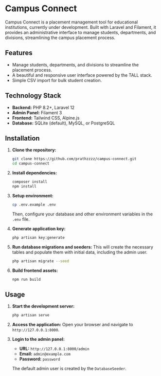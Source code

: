 # Campus Connect

Campus Connect is a placement management tool for educational institutions, currently under development. Built with Laravel and Filament, it provides an administrative interface to manage students, departments, and divisions, streamlining the campus placement process.

## Features

-   Manage students, departments, and divisions to streamline the placement process.
-   A beautiful and responsive user interface powered by the TALL stack.
-   Simple CSV import for bulk student creation.

## Technology Stack

-   **Backend:** PHP 8.2+, Laravel 12
-   **Admin Panel:** Filament 3
-   **Frontend:** Tailwind CSS, Alpine.js
-   **Database:** SQLite (default), MySQL, or PostgreSQL

## Installation

1.  **Clone the repository:**
    ```bash
    git clone https://github.com/prathzzzz/campus-connect.git
    cd campus-connect
    ```

2.  **Install dependencies:**
    ```bash
    composer install
    npm install
    ```

3.  **Setup environment:**
    ```bash
    cp .env.example .env
    ```
    Then, configure your database and other environment variables in the `.env` file.

4.  **Generate application key:**
    ```bash
    php artisan key:generate
    ```

5.  **Run database migrations and seeders:**
    This will create the necessary tables and populate them with initial data, including the admin user.
    ```bash
    php artisan migrate --seed
    ```

6.  **Build frontend assets:**
    ```bash
    npm run build
    ```

## Usage

1.  **Start the development server:**
    ```bash
    php artisan serve
    ```

2.  **Access the application:**
    Open your browser and navigate to `http://127.0.0.1:8000`.

3.  **Login to the admin panel:**
    -   **URL:** `http://127.0.0.1:8000/admin`
    -   **Email:** `admin@example.com`
    -   **Password:** `password`

    The default admin user is created by the `DatabaseSeeder`.


